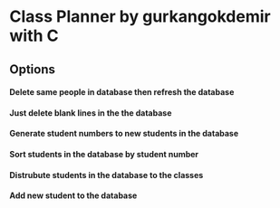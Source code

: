 # Class Planner by gurkangokdemir with C

## Options
####            Delete same people in database then refresh the database
####            Just delete blank lines in the the database
####            Generate student numbers to new students in the database
####            Sort students in the database by student number
####            Distrubute students in the database to the classes
####            Add new student to the database
